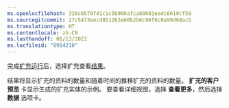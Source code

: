 ```yaml
---
ms.openlocfilehash: 326c6b70f41c1c5b90bafca88681eadc6610cf59
ms.sourcegitcommit: 27c5473eecd851263e60b2b6c96f6c0a99d68acb
ms.translationtype: HT
ms.contentlocale: zh-CN
ms.lasthandoff: 06/13/2022
ms.locfileid: "8954210"
---
```

完成[扩充运行](../enrichment-hub.md#run-or-refresh-enrichments)后，选择扩充查看[结果](../enrichment-hub.md#enrichment-results)。 

结果将显示扩充的资料的数量和随着时间的推移扩充的资料的数量。 **扩充的客户预览** 卡显示生成的扩充实体的示例。 要查看详细视图，选择 **查看更多**，然后选择 **数据** 选项卡。
